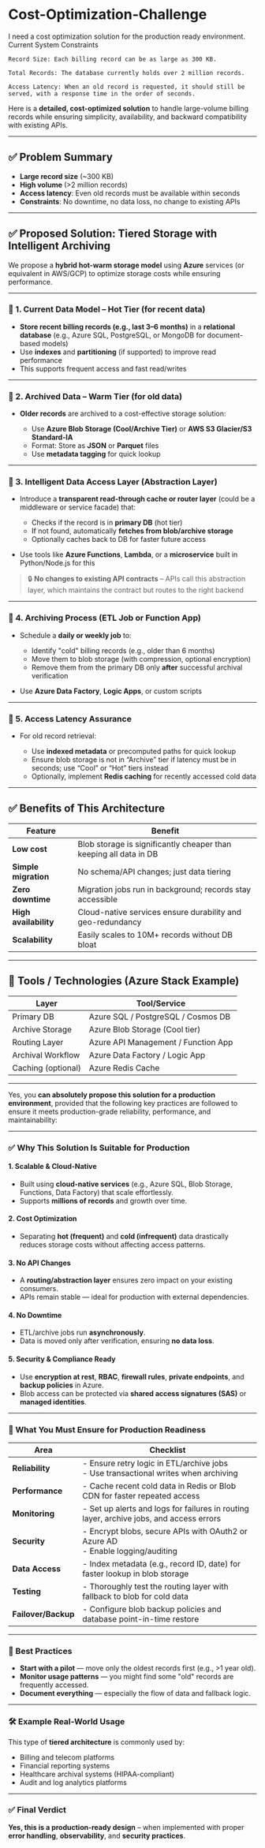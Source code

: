 # Cost-Optimization-Challenge

I need a cost optimization solution for the production ready environment.
Current System Constraints

    Record Size: Each billing record can be as large as 300 KB.

    Total Records: The database currently holds over 2 million records.

    Access Latency: When an old record is requested, it should still be served, with a response time in the order of seconds.


Here is a **detailed, cost-optimized solution** to handle large-volume billing records while ensuring simplicity, availability, and backward compatibility with existing APIs.

---

## ✅ **Problem Summary**

* **Large record size** (\~300 KB)
* **High volume** (>2 million records)
* **Access latency**: Even old records must be available within seconds
* **Constraints**: No downtime, no data loss, no change to existing APIs

---

## ✅ **Proposed Solution: Tiered Storage with Intelligent Archiving**

We propose a **hybrid hot-warm storage model** using **Azure** services (or equivalent in AWS/GCP) to optimize storage costs while ensuring performance.

---

### 🔷 1. **Current Data Model – Hot Tier (for recent data)**

* **Store recent billing records (e.g., last 3–6 months)** in a **relational database** (e.g., Azure SQL, PostgreSQL, or MongoDB for document-based models)
* Use **indexes** and **partitioning** (if supported) to improve read performance
* This supports frequent access and fast read/writes

---

### 🔶 2. **Archived Data – Warm Tier (for old data)**

* **Older records** are archived to a cost-effective storage solution:

  * Use **Azure Blob Storage (Cool/Archive Tier)** or **AWS S3 Glacier/S3 Standard-IA**
  * Format: Store as **JSON** or **Parquet** files
  * Use **metadata tagging** for quick lookup

---

### 🔷 3. **Intelligent Data Access Layer (Abstraction Layer)**

* Introduce a **transparent read-through cache or router layer** (could be a middleware or service facade) that:

  * Checks if the record is in **primary DB** (hot tier)
  * If not found, automatically **fetches from blob/archive storage**
  * Optionally caches back to DB for faster future access
* Use tools like **Azure Functions**, **Lambda**, or a **microservice** built in Python/Node.js for this

> 🔒 **No changes to existing API contracts** – APIs call this abstraction layer, which maintains the contract but routes to the right backend

---

### 🔶 4. **Archiving Process (ETL Job or Function App)**

* Schedule a **daily or weekly job** to:

  * Identify "cold" billing records (e.g., older than 6 months)
  * Move them to blob storage (with compression, optional encryption)
  * Remove them from the primary DB only **after** successful archival verification
* Use **Azure Data Factory**, **Logic Apps**, or custom scripts

---

### 🔷 5. **Access Latency Assurance**

* For old record retrieval:

  * Use **indexed metadata** or precomputed paths for quick lookup
  * Ensure blob storage is not in “Archive” tier if latency must be in seconds; use “Cool” or “Hot” tiers instead
  * Optionally, implement **Redis caching** for recently accessed cold data

---

## ✅ Benefits of This Architecture

| Feature               | Benefit                                                           |
| --------------------- | ----------------------------------------------------------------- |
| **Low cost**          | Blob storage is significantly cheaper than keeping all data in DB |
| **Simple migration**  | No schema/API changes; just data tiering                          |
| **Zero downtime**     | Migration jobs run in background; records stay accessible         |
| **High availability** | Cloud-native services ensure durability and geo-redundancy        |
| **Scalability**       | Easily scales to 10M+ records without DB bloat                    |

---

## 🔧 Tools / Technologies (Azure Stack Example)

| Layer              | Tool/Service                        |
| ------------------ | ----------------------------------- |
| Primary DB         | Azure SQL / PostgreSQL / Cosmos DB  |
| Archive Storage    | Azure Blob Storage (Cool tier)      |
| Routing Layer      | Azure API Management / Function App |
| Archival Workflow  | Azure Data Factory / Logic App      |
| Caching (optional) | Azure Redis Cache                   |

---
Yes, you **can absolutely propose this solution for a production environment**, provided that the following key practices are followed to ensure it meets production-grade reliability, performance, and maintainability:

---

### ✅ Why This Solution Is Suitable for Production

#### 1. **Scalable & Cloud-Native**

* Built using **cloud-native services** (e.g., Azure SQL, Blob Storage, Functions, Data Factory) that scale effortlessly.
* Supports **millions of records** and growth over time.

#### 2. **Cost Optimization**

* Separating **hot (frequent)** and **cold (infrequent)** data drastically reduces storage costs without affecting access patterns.

#### 3. **No API Changes**

* A **routing/abstraction layer** ensures zero impact on your existing consumers.
* APIs remain stable — ideal for production with external dependencies.

#### 4. **No Downtime**

* ETL/archive jobs run **asynchronously**.
* Data is moved only after verification, ensuring **no data loss**.

#### 5. **Security & Compliance Ready**

* Use **encryption at rest**, **RBAC**, **firewall rules**, **private endpoints**, and **backup policies** in Azure.
* Blob access can be protected via **shared access signatures (SAS)** or **managed identities**.

---

### 🔐 What You Must Ensure for Production Readiness

| Area                | Checklist                                                                               |
| ------------------- | --------------------------------------------------------------------------------------- |
| **Reliability**     | - Ensure retry logic in ETL/archive jobs<br>- Use transactional writes when archiving   |
| **Performance**     | - Cache recent cold data in Redis or Blob CDN for faster repeated access                |
| **Monitoring**      | - Set up alerts and logs for failures in routing layer, archive jobs, and access errors |
| **Security**        | - Encrypt blobs, secure APIs with OAuth2 or Azure AD<br>- Enable logging/auditing       |
| **Data Access**     | - Index metadata (e.g., record ID, date) for faster lookup in blob storage              |
| **Testing**         | - Thoroughly test the routing layer with fallback to blob for cold data                 |
| **Failover/Backup** | - Configure blob backup policies and database point-in-time restore                     |

---

### 🧠 Best Practices

* **Start with a pilot** — move only the oldest records first (e.g., >1 year old).
* **Monitor usage patterns** — you might find some "old" records are frequently accessed.
* **Document everything** — especially the flow of data and fallback logic.

---

### 🛠 Example Real-World Usage

This type of **tiered architecture** is commonly used by:

* Billing and telecom platforms
* Financial reporting systems
* Healthcare archival systems (HIPAA-compliant)
* Audit and log analytics platforms

---

### ✅ Final Verdict

**Yes, this is a production-ready design** – when implemented with proper **error handling**, **observability**, and **security practices**.





